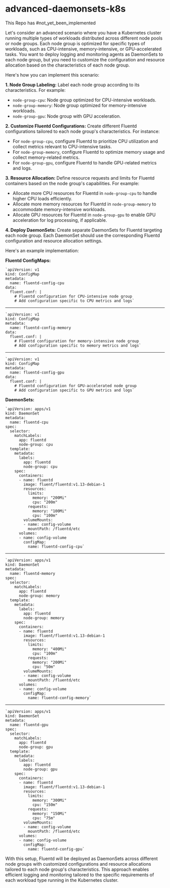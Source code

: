 # advanced-daemonsets-k8s
This Repo has #not_yet_been_implemented



Let's consider an advanced scenario where you have a Kubernetes cluster running multiple types of workloads distributed across different node pools or node groups. Each node group is optimized for specific types of workloads, such as CPU-intensive, memory-intensive, or GPU-accelerated tasks. You want to deploy logging and monitoring agents as DaemonSets to each node group, but you need to customize the configuration and resource allocation based on the characteristics of each node group.

Here's how you can implement this scenario:

**1. Node Group Labeling:** Label each node group according to its characteristics. For example:

-   `node-group-cpu`: Node group optimized for CPU-intensive workloads.
-   `node-group-memory`: Node group optimized for memory-intensive workloads.
-   `node-group-gpu`: Node group with GPU acceleration.

**2. Customize Fluentd Configurations:** Create different Fluentd configurations tailored to each node group's characteristics. For instance:

-   For `node-group-cpu`, configure Fluentd to prioritize CPU utilization and collect metrics relevant to CPU-intensive tasks.
-   For `node-group-memory`, configure Fluentd to optimize memory usage and collect memory-related metrics.
-   For `node-group-gpu`, configure Fluentd to handle GPU-related metrics and logs.

**3. Resource Allocation:** Define resource requests and limits for Fluentd containers based on the node group's capabilities. For example:

-   Allocate more CPU resources for Fluentd in `node-group-cpu` to handle higher CPU loads efficiently.
-   Allocate more memory resources for Fluentd in `node-group-memory` to accommodate memory-intensive workloads.
-   Allocate GPU resources for Fluentd in `node-group-gpu` to enable GPU acceleration for log processing, if applicable.

**4. Deploy DaemonSets:** Create separate DaemonSets for Fluentd targeting each node group. Each DaemonSet should use the corresponding Fluentd configuration and resource allocation settings.

Here's an example implementation:

**Fluentd ConfigMaps:**



	`apiVersion: v1
	kind: ConfigMap
	metadata:
	  name: fluentd-config-cpu
	data:
	  fluent.conf: |
	    # Fluentd configuration for CPU-intensive node group
	    # Add configuration specific to CPU metrics and logs` 

--------------------

	`apiVersion: v1
	kind: ConfigMap
	metadata:
	  name: fluentd-config-memory
	data:
	  fluent.conf: |
	    # Fluentd configuration for memory-intensive node group
	    # Add configuration specific to memory metrics and logs` 

------------------------

	`apiVersion: v1
	kind: ConfigMap
	metadata:
	  name: fluentd-config-gpu
	data:
	  fluent.conf: |
	    # Fluentd configuration for GPU-accelerated node group
	    # Add configuration specific to GPU metrics and logs` 

**DaemonSets:**

	`apiVersion: apps/v1
	kind: DaemonSet
	metadata:
	  name: fluentd-cpu
	spec:
	  selector:
	    matchLabels:
	      app: fluentd
	      node-group: cpu
	  template:
	    metadata:
	      labels:
	        app: fluentd
	        node-group: cpu
	    spec:
	      containers:
	      - name: fluentd
	        image: fluent/fluentd:v1.13-debian-1
	        resources:
	          limits:
	            memory: "200Mi"
	            cpu: "200m"
	          requests:
	            memory: "100Mi"
	            cpu: "100m"
	        volumeMounts:
	        - name: config-volume
	          mountPath: /fluentd/etc
	      volumes:
	      - name: config-volume
	        configMap:
	          name: fluentd-config-cpu` 

---

	`apiVersion: apps/v1
	kind: DaemonSet
	metadata:
	  name: fluentd-memory
	spec:
	  selector:
	    matchLabels:
	      app: fluentd
	      node-group: memory
	  template:
	    metadata:
	      labels:
	        app: fluentd
	        node-group: memory
	    spec:
	      containers:
	      - name: fluentd
	        image: fluent/fluentd:v1.13-debian-1
	        resources:
	          limits:
	            memory: "400Mi"
	            cpu: "100m"
	          requests:
	            memory: "200Mi"
	            cpu: "50m"
	        volumeMounts:
	        - name: config-volume
	          mountPath: /fluentd/etc
	      volumes:
	      - name: config-volume
	        configMap:
	          name: fluentd-config-memory` 

---

	`apiVersion: apps/v1
	kind: DaemonSet
	metadata:
	  name: fluentd-gpu
	spec:
	  selector:
	    matchLabels:
	      app: fluentd
	      node-group: gpu
	  template:
	    metadata:
	      labels:
	        app: fluentd
	        node-group: gpu
	    spec:
	      containers:
	      - name: fluentd
	        image: fluent/fluentd:v1.13-debian-1
	        resources:
	          limits:
	            memory: "300Mi"
	            cpu: "150m"
	          requests:
	            memory: "150Mi"
	            cpu: "75m"
	        volumeMounts:
	        - name: config-volume
	          mountPath: /fluentd/etc
	      volumes:
	      - name: config-volume
	        configMap:
	          name: fluentd-config-gpu` 

With this setup, Fluentd will be deployed as DaemonSets across different node groups with customized configurations and resource allocations tailored to each node group's characteristics. This approach enables efficient logging and monitoring tailored to the specific requirements of each workload type running in the Kubernetes cluster.
